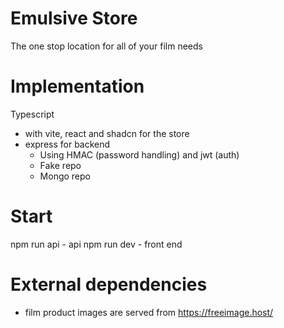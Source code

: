 # Emulsive Store
The one stop location for all of your film needs

# Implementation
Typescript 
- with vite, react and shadcn for the store
- express for backend
    - Using HMAC (password handling) and jwt (auth)
    - Fake repo
    - Mongo repo

# Start
npm run api - api
npm run dev - front end

# External dependencies
- film product images are served from https://freeimage.host/